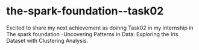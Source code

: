# the-spark-foundation--task02
Excited to share my next achievement as doinng  Task02 in my internship in The spark foundation -Uncovering Patterns in Data: Exploring the Iris Dataset with Clustering Analysis.
